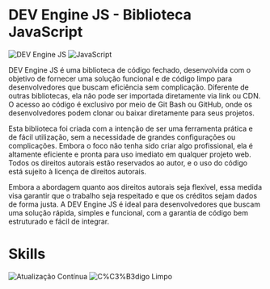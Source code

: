 # DEV Engine JS - Biblioteca JavaScript
![DEV Engine JS](https://img.shields.io/badge/DEV%20Engine%20JS-gold)
![JavaScript](https://img.shields.io/badge/JavaScript-gold)


DEV Engine JS é uma biblioteca de código fechado, desenvolvida com o objetivo de fornecer uma solução funcional e de código limpo para desenvolvedores que buscam eficiência sem complicação. Diferente de outras bibliotecas, ela não pode ser importada diretamente via link ou CDN. O acesso ao código é exclusivo por meio de Git Bash ou GitHub, onde os desenvolvedores podem clonar ou baixar diretamente para seus projetos.


Esta biblioteca foi criada com a intenção de ser uma ferramenta prática e de fácil utilização, sem a necessidade de grandes configurações ou complicações. Embora o foco não tenha sido criar algo profissional, ela é altamente eficiente e pronta para uso imediato em qualquer projeto web. Todos os direitos autorais estão reservados ao autor, e o uso do código está sujeito à licença de direitos autorais.

Embora a abordagem quanto aos direitos autorais seja flexível, essa medida visa garantir que o trabalho seja respeitado e que os créditos sejam dados de forma justa. A DEV Engine JS é ideal para desenvolvedores que buscam uma solução rápida, simples e funcional, com a garantia de código bem estruturado e fácil de integrar.

# Skills 

![Atualização Contínua](https://img.shields.io/badge/Atualiza%C3%A7%C3%A3o%20Cont%C3%ADnua-brightgreen)
![C%C3%B3digo Limpo](https://img.shields.io/badge/C%C3%B3digo%20Limpo-brightgreen)